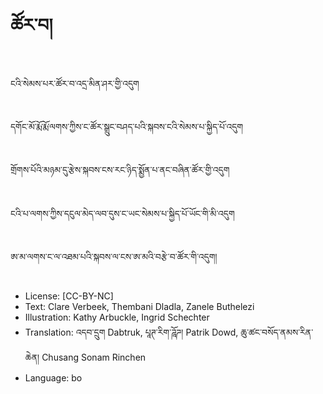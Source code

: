 # ཚོར་བ།

##
ངའི་སེམས་པར་ཚོར་བ་འདྲ་མིན་ཤར་གྱི་འདུག

##
དགོང་མོ་རྨོ་རྨོ་ལགས་ཀྱིས་ང་ཚོར་སྒྲུང་བཤད་པའི་སྐབས་ངའི་སེམས་པ་སྐྱིད་པོ་འདུག

##
གྲོགས་པོའི་མཉམ་དུ་རྩེས་སྐབས་ངས་རང་ཉིད་སྨྱོན་པ་ནང་བཞིན་ཚོར་གྱི་འདུག

##
ངའི་པ་ལགས་ཀྱིས་དངུལ་མེད་ལབ་དུས་ང་ཡང་སེམས་པ་སྐྱིད་པོ་ཡོང་གི་མི་འདུག

##
ཨ་མ་ལགས་ང་ལ་འཐམ་པའི་སྐབས་ལ་ངས་ཨ་མའི་བརྩེ་བ་ཚོར་གི་འདུག།

##
* License: [CC-BY-NC]
* Text: Clare Verbeek, Thembani Dladla, Zanele Buthelezi
* Illustration: Kathy Arbuckle, Ingrid Schechter
* Translation: འདབ་དྲུག Dabtruk, པཱཊ་རིག་ཌཱོཌ། Patrik Dowd, ཆུ་ཚང་བསོད་ནམས་རིན་ཆེན། Chusang Sonam Rinchen
* Language: bo
